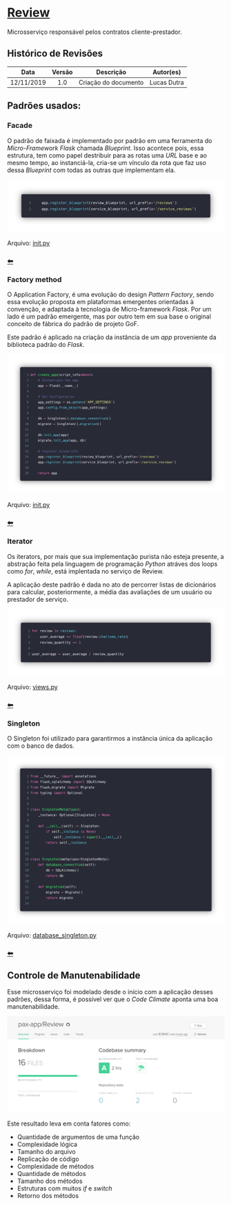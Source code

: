 # [Review](https://github.com/pax-app/Review)

Microsserviço responsável pelos contratos cliente-prestador.

## Histórico de Revisões

|    Data    | Versão |      Descrição       |  Autor(es)  |
| :--------: | :----: | :------------------: | :---------: |
| 12/11/2019 |  1.0   | Criação do documento | Lucas Dutra |

## Padrões usados:

### Facade

O padrão de faixada é implementado por padrão em uma ferramenta do _Micro-Framework_ _Flask_ chamada _Blueprint_. Isso acontece pois, essa estrutura, tem como papel destribuir para as rotas uma _URL_ base e ao mesmo tempo, ao instanciá-la, cria-se um vínculo da rota que faz uso dessa _Blueprint_ com todas as outras que implementam ela.

![Facade](../../../../assets/design-patterns/Review/Facade.png)

Arquivo: [init.py](https://github.com/pax-app/Review/blob/devel/project/__init__.py)

### [⬅](docs/DS/dinamica-e-seminario-4-b/estruturais.md#facade)

### Factory method

O Application Factory, é uma evolução do design _Pattern Factory_, sendo essa evolução proposta em plataformas emergentes orientadas à convenção, e adaptada à tecnologia de Micro-framework _Flask_. Por um lado é um padrão emergente, mas por outro tem em sua base o original conceito de fábrica do padrão de projeto GoF.

Este padrão é aplicado na criação da instância de um _app_ proveniente da biblioteca padrão do _Flask_.

![ApplicationFactory](../../../../assets/design-patterns/Review/Factory.png)

Arquivo: [init.py](https://github.com/pax-app/Review/blob/devel/project/__init__.py)

### [⬅](docs/DS/dinamica-e-seminario-4-b/criacionais.md#factory-method)

### Iterator

Os iterators, por mais que sua implementação purista não esteja presente, a abstração feita pela linguagem de programação _Python_ atráves dos loops como _for_, _while_, está implentada no serviço de Review.

A aplicação deste padrão é dada no ato de percorrer listas de dicionários para calcular, posteriormente, a média das avaliações de um usuário ou prestador de serviço.

![Iterator](../../../../assets/design-patterns/Review/Iterator.png)

Arquivo: [views.py](https://github.com/pax-app/Review/blob/devel/project/api/views.py#L54)

### [⬅](docs/DS/dinamica-e-seminario-4-b/comportamentais.md#iterator)

### Singleton

O Singleton foi utilizado para garantirmos a instância única da aplicação com o banco de dados.

![Singleton](../../../../assets/design-patterns/User/Singleton.png)

Arquivo: [database_singleton.py](https://github.com/pax-app/Review/blob/devel/database_singleton.py)

### [⬅](docs/DS/dinamica-e-seminario-4-b/criacionais.md#singleton)

## Controle de Manutenabilidade

Esse microsserviço foi modelado desde o início com a aplicação desses padrões, dessa forma, é possível ver que o _Code Climate_ aponta uma boa manutenabilidade.

![Code Climate](../../../../assets/design-patterns/Review/CodeClimate.png)

Este resultado leva em conta fatores como:

- Quantidade de argumentos de uma função
- Complexidade lógica
- Tamanho do arquivo
- Replicação de código
- Complexidade de métodos
- Quantidade de métodos
- Tamanho dos métodos
- Estruturas com muitos _if_ e _switch_
- Retorno dos métodos
